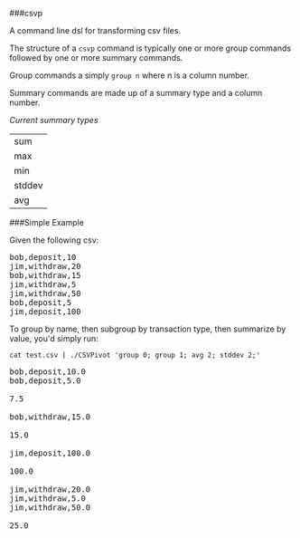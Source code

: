 ###csvp

A command line dsl for transforming csv files.

The structure of a ```csvp``` command is typically one or more group commands followed by one or
more summary commands.

Group commands a simply ```group n``` where n is a column number.

Summary commands are made up of a summary type and a column number.

*Current summary types*

<table>
  <tr><td>sum</td></tr>
  <tr><td>max</td></tr>
  <tr><td>min</td></tr>
  <tr><td>stddev</td></tr>
  <tr><td>avg</td></tr>
</table>

###Simple Example

Given the following csv:

<pre>
bob,deposit,10
jim,withdraw,20
bob,withdraw,15
jim,withdraw,5
jim,withdraw,50
bob,deposit,5
jim,deposit,100
</pre>

To group by name, then subgroup by transaction type, then summarize by value, you'd simply run:

``` cat test.csv | ./CSVPivot 'group 0; group 1; avg 2; stddev 2;' ```

<pre>
bob,deposit,10.0
bob,deposit,5.0

7.5

bob,withdraw,15.0

15.0

jim,deposit,100.0

100.0

jim,withdraw,20.0
jim,withdraw,5.0
jim,withdraw,50.0

25.0
</pre>

